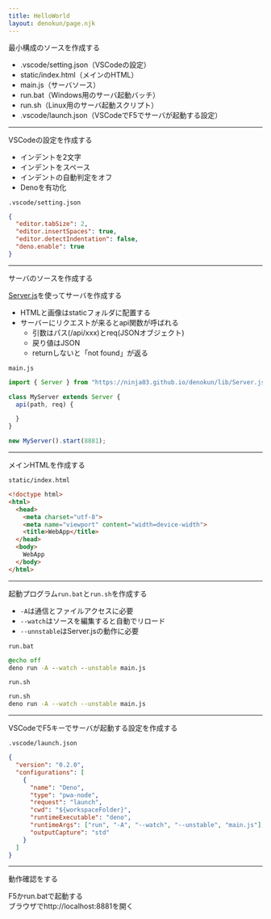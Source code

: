 ```yaml
---
title: HelloWorld
layout: denokun/page.njk
---
```


最小構成のソースを作成する

* .vscode/setting.json（VSCodeの設定）
* static/index.html（メインのHTML）
* main.js（サーバソース）
* run.bat（Windows用のサーバ起動バッチ）
* run.sh（Linux用のサーバ起動スクリプト）
* .vscode/launch.json（VSCodeでF5でサーバが起動する設定）

---

VSCodeの設定を作成する  
* インデントを2文字
* インデントをスペース
* インデントの自動判定をオフ
* Denoを有功化

``.vscode/setting.json``
```json
{
  "editor.tabSize": 2,
  "editor.insertSpaces": true,
  "editor.detectIndentation": false,
  "deno.enable": true
}
```

---
サーバのソースを作成する  

[Server.js](https://fukuno.jig.jp/2943)を使ってサーバを作成する
* HTMLと画像はstaticフォルダに配置する
* サーバーにリクエストが来るとapi関数が呼ばれる
  * 引数はパス(/api/xxx)とreq(JSONオブジェクト)
  * 戻り値はJSON
  * returnしないと「not found」が返る

``main.js``
```javascript
import { Server } from "https://ninja03.github.io/denokun/lib/Server.js";

class MyServer extends Server {
  api(path, req) {

  }
}

new MyServer().start(8881);
```

---
メインHTMLを作成する

``static/index.html``
```html
<!doctype html>
<html>
  <head>
    <meta charset="utf-8">
    <meta name="viewport" content="width=device-width">
    <title>WebApp</title>
  </head>
  <body>
    WebApp
  </body>
</html>
```

---

起動プログラム``run.bat``と``run.sh``を作成する  

* ``-A``は通信とファイルアクセスに必要
* ``--watch``はソースを編集すると自動でリロード
* ``--unnstable``はServer.jsの動作に必要

``run.bat``
```bat
@echo off
deno run -A --watch --unstable main.js
```

``run.sh``
```sh
run.sh
deno run -A --watch --unstable main.js
```

---
VSCodeでF5キーでサーバが起動する設定を作成する  

``.vscode/launch.json``
```json
{
  "version": "0.2.0",
  "configurations": [
    {
      "name": "Deno",
      "type": "pwa-node",
      "request": "launch",
      "cwd": "${workspaceFolder}",
      "runtimeExecutable": "deno",
      "runtimeArgs": ["run", "-A", "--watch", "--unstable", "main.js"],
      "outputCapture": "std"
    }
  ]
}
```

---
動作確認をする

F5かrun.batで起動する  
ブラウザでhttp://localhost:8881を開く